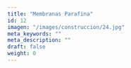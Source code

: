 ```yaml
---
title: "Membranas Parafina"
id: 12
imagen: "/images/construccion/24.jpg"
meta_keywords: ""
meta_description: ""
draft: false
weight: 0
---
```

